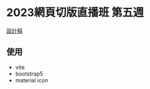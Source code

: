 # 2023網頁切版直播班 第五週

[設計稿](https://xd.adobe.com/view/456141fc-d0a0-44d4-93ad-6ab54a4b5351-1032/grid)


## 使用
- vite
- bootstrap5
- material icon
